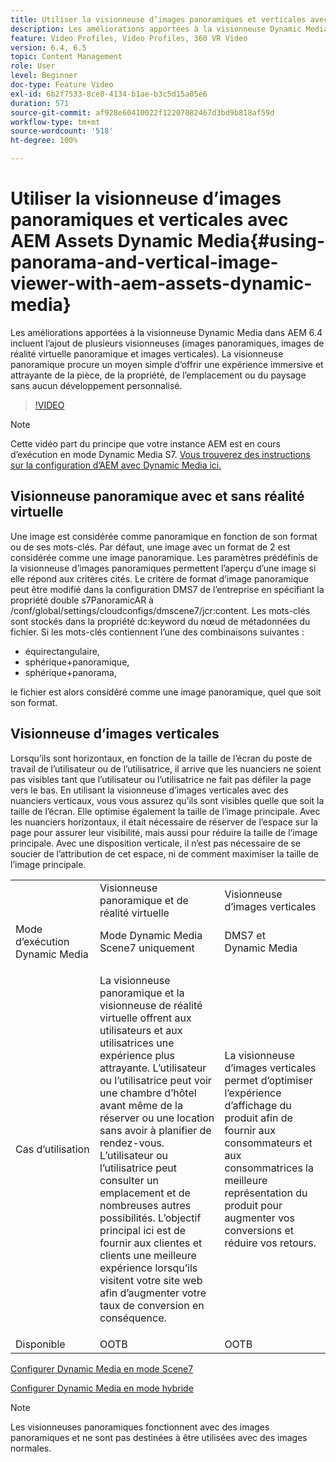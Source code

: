 ```yaml
---
title: Utiliser la visionneuse d’images panoramiques et verticales avec AEM Assets Dynamic Media
description: Les améliorations apportées à la visionneuse Dynamic Media dans AEM 6.4 incluent l’ajout de plusieurs visionneuses (images panoramiques, images de réalité virtuelle panoramique et images verticales). La visionneuse panoramique procure un moyen simple d’offrir une expérience immersive et attrayante de la pièce, de la propriété, de l’emplacement ou du paysage sans aucun développement personnalisé.
feature: Video Profiles, Video Profiles, 360 VR Video
version: 6.4, 6.5
topic: Content Management
role: User
level: Beginner
doc-type: Feature Video
exl-id: 6b2f7533-8ce0-4134-b1ae-b3c5d15a05e6
duration: 571
source-git-commit: af928e60410022f12207082467d3bd9b818af59d
workflow-type: tm+mt
source-wordcount: '518'
ht-degree: 100%

---
```


# Utiliser la visionneuse d’images panoramiques et verticales avec AEM Assets Dynamic Media{#using-panorama-and-vertical-image-viewer-with-aem-assets-dynamic-media}

Les améliorations apportées à la visionneuse Dynamic Media dans AEM 6.4 incluent l’ajout de plusieurs visionneuses (images panoramiques, images de réalité virtuelle panoramique et images verticales). La visionneuse panoramique procure un moyen simple d’offrir une expérience immersive et attrayante de la pièce, de la propriété, de l’emplacement ou du paysage sans aucun développement personnalisé.

>[!VIDEO](https://video.tv.adobe.com/v/24156?quality=12&learn=on)

>[!NOTE]
>
>Cette vidéo part du principe que votre instance AEM est en cours d’exécution en mode Dynamic Media S7. [Vous trouverez des instructions sur la configuration d’AEM avec Dynamic Media ici.](https://helpx.adobe.com/fr/experience-manager/6-3/assets/using/config-dynamic-fp-14410.html)

## Visionneuse panoramique avec et sans réalité virtuelle

Une image est considérée comme panoramique en fonction de son format ou de ses mots-clés. Par défaut, une image avec un format de 2 est considérée comme une image panoramique. Les paramètres prédéfinis de la visionneuse d’images panoramiques permettent l’aperçu d’une image si elle répond aux critères cités. Le critère de format d’image panoramique peut être modifié dans la configuration DMS7 de l’entreprise en spécifiant la propriété double s7PanoramicAR à /conf/global/settings/cloudconfigs/dmscene7/jcr:content. Les mots-clés sont stockés dans la propriété dc:keyword du nœud de métadonnées du fichier. Si les mots-clés contiennent l’une des combinaisons suivantes :

* équirectangulaire,
* sphérique+panoramique,
* sphérique+panorama,

le fichier est alors considéré comme une image panoramique, quel que soit son format.

## Visionneuse d’images verticales

Lorsqu’ils sont horizontaux, en fonction de la taille de l’écran du poste de travail de l’utilisateur ou de l’utilisatrice, il arrive que les nuanciers ne soient pas visibles tant que l’utilisateur ou l’utilisatrice ne fait pas défiler la page vers le bas. En utilisant la visionneuse d’images verticales avec des nuanciers verticaux, vous vous assurez qu’ils sont visibles quelle que soit la taille de l’écran. Elle optimise également la taille de l’image principale. Avec les nuanciers horizontaux, il était nécessaire de réserver de l’espace sur la page pour assurer leur visibilité, mais aussi pour réduire la taille de l’image principale. Avec une disposition verticale, il n’est pas nécessaire de se soucier de l’attribution de cet espace, ni de comment maximiser la taille de l’image principale.

<table> 
 <tbody>
  <tr>
   <td> </td>
   <td>Visionneuse panoramique et de réalité virtuelle</td>
   <td>Visionneuse d’images verticales</td>
  </tr>
  <tr>
   <td>Mode d’exécution Dynamic Media</td>
   <td>Mode Dynamic Media Scene7 uniquement</td>
   <td>DMS7 et Dynamic Media</td>
  </tr>
  <tr>
   <td>Cas d’utilisation</td>
   <td><p>La visionneuse panoramique et la visionneuse de réalité virtuelle offrent aux utilisateurs et aux utilisatrices une expérience plus attrayante. L’utilisateur ou l’utilisatrice peut voir une chambre d’hôtel avant même de la réserver ou une location sans avoir à planifier de rendez-vous. L’utilisateur ou l’utilisatrice peut consulter un emplacement et de nombreuses autres possibilités. L’objectif principal ici est de fournir aux clientes et clients une meilleure expérience lorsqu’ils visitent votre site web afin d’augmenter votre taux de conversion en conséquence.</p> <p> </p> </td> 
   <td><p>La visionneuse d’images verticales permet d’optimiser l’expérience d’affichage du produit afin de fournir aux consommateurs et aux consommatrices la meilleure représentation du produit pour augmenter vos conversions et réduire vos retours.</p> <p> </p> </td>
  </tr>
  <tr>
   <td>Disponible </td>
   <td>OOTB</td>
   <td>OOTB</td>
  </tr>
 </tbody>
</table>

[Configurer Dynamic Media en mode Scene7](https://helpx.adobe.com/fr/experience-manager/6-5/assets/using/config-dms7.html)

[Configurer Dynamic Media en mode hybride](https://helpx.adobe.com/fr/experience-manager/6-5/assets/using/config-dynamic.html)

>[!NOTE]
>
>Les visionneuses panoramiques fonctionnent avec des images panoramiques et ne sont pas destinées à être utilisées avec des images normales.

